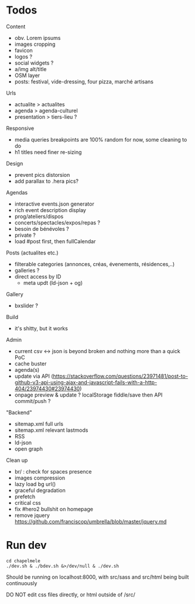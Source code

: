 Todos
=====

Content
* obv. Lorem ipsums
* images cropping
* favicon
* logos ?
* social widgets ?
* a/img alt/title
* OSM layer
* posts: festival, vide-dressing, four pizza, marché artisans

Urls
* actualite > actualites
* agenda > agenda-culturel
* presentation > tiers-lieu ?

Responsive
* media queries breakpoints are 100% random for now, some cleaning to do
* h1 titles need finer re-sizing

Design
* prevent pics distorsion
* add parallax to .hera pics?

Agendas
* interactive events.json generator
* rich event description display
* prog/ateliers/dispos
* concerts/spectacles/expos/repas ?
* besoin de bénévoles ?
* private ?
* load #post first, then fullCalendar

Posts (actualites etc.)
* filterable categories (annonces, créas, évenements, résidences,..)
* galleries ?
* direct access by ID
	* meta updt (ld-json + og)

Gallery
* bxslider ?

Build
* it's shitty, but it works

Admin
* current csv <-> json is beyond broken and nothing more than a quick PoC
* cache buster
* agenda(s)
* update via API (https://stackoverflow.com/questions/23971481/post-to-github-v3-api-using-ajax-and-javascript-fails-with-a-http-404/23974430#23974430)
* onpage preview & update ? localStorage fiddle/save then API commit/push ?

"Backend"
* sitemap.xml full urls
* sitemap.xml relevant lastmods
* RSS
* ld-json
* open graph

Clean up
* br/ : check for spaces presence
* images compression
* lazy load bg url()
* graceful degradation
* prefetch
* critical css
* fix #hero2 bullshit on homepage
* remove jquery
	https://github.com/franciscop/umbrella/blob/master/jquery.md


Run dev
=======

    cd chapelmele
    ./dev.sh & ./bdev.sh &>/dev/null & ./dev.sh

Should be running on localhost:8000, with src/sass and src/html being built continuously

DO NOT edit css files directly, or html outside of /src/